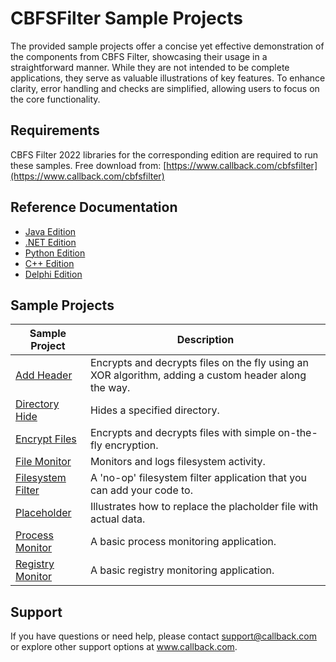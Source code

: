 # CBFSFilter Sample Projects
The provided sample projects offer a concise yet effective demonstration of the components from CBFS Filter, showcasing their usage in a straightforward manner. While they are not intended to be complete applications, they serve as valuable illustrations of key features. To enhance clarity, error handling and checks are simplified, allowing users to focus on the core functionality.

## Requirements
CBFS Filter 2022 libraries for the corresponding edition are required to run these samples.  Free download from: [https://www.callback.com/cbfsfilter](https://www.callback.com/cbfsfilter)

## Reference Documentation
* [Java Edition](https://cdn.callback.com/help/CFH/java/)
* [.NET Edition](https://cdn.callback.com/help/CFH/cs/)
* [Python Edition](https://cdn.callback.com/help/CFH/py/)
* [C++ Edition](https://cdn.callback.com/help/CFH/cpp/)
* [Delphi Edition](https://cdn.callback.com/help/CFH/dlp/)

## Sample Projects
| Sample Project | Description |
| --- | --- |
| [Add Header](./CBFS%20Filter%20Samples/Add%20Header) | Encrypts and decrypts files on the fly using an XOR algorithm, adding a custom header along the way. |
| [Directory Hide](./CBFS%20Filter%20Samples/Directory%20Hide) | Hides a specified directory. |
| [Encrypt Files](./CBFS%20Filter%20Samples/Encrypt%20Files) | Encrypts and decrypts files with simple on-the-fly encryption. |
| [File Monitor](./CBFS%20Filter%20Samples/File%20Monitor) | Monitors and logs filesystem activity. |
| [Filesystem Filter](./CBFS%20Filter%20Samples/Filesystem%20Filter) | A 'no-op' filesystem filter application that you can add your code to. |
| [Placeholder](./CBFS%20Filter%20Samples/Placeholder) | Illustrates how to replace the placholder file with actual data. |
| [Process Monitor](./CBFS%20Filter%20Samples/Process%20Monitor) | A basic process monitoring application. |
| [Registry Monitor](./CBFS%20Filter%20Samples/Registry%20Monitor) | A basic registry monitoring application. |

## Support
If you have questions or need help, please contact support@callback.com or explore other support options 
at www.callback.com.
